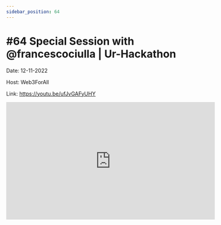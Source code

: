 ```yaml
---
sidebar_position: 64
---
```


# #64 Special Session with @francescociulla | Ur-Hackathon

Date: 12-11-2022

Host: Web3ForAll

Link: https://youtu.be/ufJvGAFyUHY

<iframe width="560" height="315" src="https://www.youtube.com/embed/ufJvGAFyUHY" title="YouTube video player" frameborder="0" allow="accelerometer; autoplay; clipboard-write; encrypted-media; gyroscope; picture-in-picture; web-share" allowfullscreen></iframe>